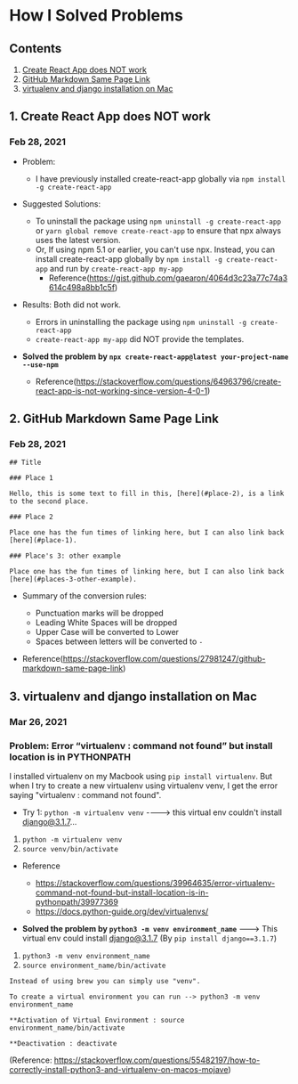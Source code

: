 # How I Solved Problems

## Contents

1. [Create React App does NOT work](#1-create-react-app-does-not-work)
2. [GitHub Markdown Same Page Link](#2-github-markdown-same-page-link)
3. [virtualenv and django installation on Mac](#3-virtualenv-and-django-installation-on-mac)
  
## 1. Create React App does NOT work

### Feb 28, 2021

- Problem: 
  - I have previously installed create-react-app globally via `npm install -g create-react-app`

- Suggested Solutions: 
  - To uninstall the package using `npm uninstall -g create-react-app` or `yarn global remove create-react-app` to ensure that npx always uses the latest version.
  - Or, If using npm 5.1 or earlier, you can't use npx. Instead, you can install create-react-app globally by `npm install -g create-react-app` and run by `create-react-app my-app`
    - Reference(https://gist.github.com/gaearon/4064d3c23a77c74a3614c498a8bb1c5f) 

- Results: Both did not work.
  - Errors in uninstalling the package using `npm uninstall -g create-react-app`
  - `create-react-app my-app` did NOT provide the templates. 

- **Solved the problem by `npx create-react-app@latest your-project-name --use-npm`**
  - Reference(https://stackoverflow.com/questions/64963796/create-react-app-is-not-working-since-version-4-0-1) 

## 2. GitHub Markdown Same Page Link

### Feb 28, 2021

```
## Title

### Place 1

Hello, this is some text to fill in this, [here](#place-2), is a link to the second place.

### Place 2

Place one has the fun times of linking here, but I can also link back [here](#place-1).

### Place's 3: other example

Place one has the fun times of linking here, but I can also link back [here](#places-3-other-example).

```
- Summary of the conversion rules:
  - Punctuation marks will be dropped
  - Leading White Spaces will be dropped
  - Upper Case will be converted to Lower
  - Spaces between letters will be converted to `-`

- Reference(https://stackoverflow.com/questions/27981247/github-markdown-same-page-link)

## 3. virtualenv and django installation on Mac

### Mar 26, 2021
 
### Problem: Error “virtualenv : command not found” but install location is in PYTHONPATH

 I installed virtualenv on my Macbook using `pip install virtualenv`. But when I try to create a new virtualenv using virtualenv venv, I get the error saying "virtualenv : command not found".

- Try 1: `python -m virtualenv venv` ----> this virtual env couldn't install django@3.1.7...

1. `python -m virtualenv venv`
2. `source venv/bin/activate`

- Reference
  - https://stackoverflow.com/questions/39964635/error-virtualenv-command-not-found-but-install-location-is-in-pythonpath/39977369
  - https://docs.python-guide.org/dev/virtualenvs/   

- **Solved the problem by `python3 -m venv environment_name`**  ---> This virtual env could install django@3.1.7 (By `pip install django==3.1.7`)

1. `python3 -m venv environment_name`
2. `source environment_name/bin/activate`

```
Instead of using brew you can simply use "venv".

To create a virtual environment you can run --> python3 -m venv environment_name

**Activation of Virtual Environment : source environment_name/bin/activate

**Deactivation : deactivate
```

(Reference: https://stackoverflow.com/questions/55482197/how-to-correctly-install-python3-and-virtualenv-on-macos-mojave)

